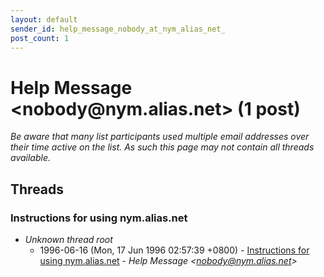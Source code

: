 ```yaml
---
layout: default
sender_id: help_message_nobody_at_nym_alias_net_
post_count: 1
---
```


# Help Message <nobody<span>@</span>nym.alias.net> (1 post)

_Be aware that many list participants used multiple email addresses over their time active on the list. As such this page may not contain all threads available._

## Threads

### Instructions for using nym.alias.net
+ _Unknown thread root_
  + 1996-06-16 (Mon, 17 Jun 1996 02:57:39 +0800) - [Instructions for using nym.alias.net](/archive/1996/06/fdbad9f5d7124a26c36de0d5d7d6be99476acad7c1a73825b2e08f51f907f00e) - _Help Message \<nobody@nym.alias.net\>_

